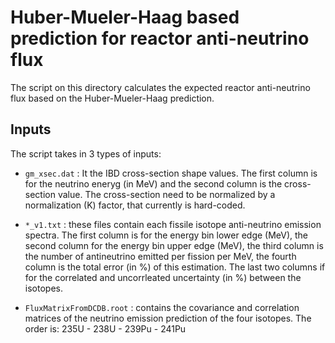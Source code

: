 # Huber-Mueler-Haag based prediction for reactor anti-neutrino flux

The script on this directory calculates the expected reactor anti-neutrino flux based on the Huber-Mueler-Haag prediction.

## Inputs

The script takes in 3 types of inputs:

- `gm_xsec.dat` : It the IBD cross-section shape values. The first column is for the neutrino eneryg (in MeV) and the second column is the cross-section value. The cross-section need to be normalized by a normalization (K) factor, that currently is hard-coded.

- `*_v1.txt` : these files contain each fissile isotope anti-neutrino emission spectra. The first column is for the energy bin lower edge (MeV), the second column for the energy bin upper edge (MeV), the third column is the number of antineutrino emitted per fission per MeV, the fourth column is the total error (in %) of this estimation. The last two columns if for the correlated and uncorrleated uncertainty (in %) between the isotopes.

- `FluxMatrixFromDCDB.root` : contains the covariance and correlation matrices of the neutrino emission prediction of the four isotopes. The order is: 235U - 238U - 239Pu - 241Pu